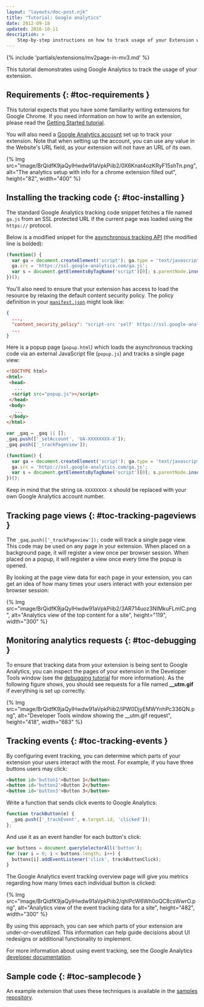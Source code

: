 ```yaml
---
layout: "layouts/doc-post.njk"
title: "Tutorial: Google analytics"
date: 2012-09-18
updated: 2016-10-11
description: >
    Step-by-step instructions on how to track usage of your Extension with Google Analytics.
---
```


{% include 'partials/extensions/mv2page-in-mv3.md' %}

This tutorial demonstrates using Google Analytics to track the usage of your extension.

## Requirements {: #toc-requirements }

This tutorial expects that you have some familiarity writing extensions for Google Chrome. If you
need information on how to write an extension, please read the [Getting Started tutorial][2].

You will also need a [Google Analytics account][3] set up to track your extension. Note that when
setting up the account, you can use any value in the Website's URL field, as your extension will not
have an URL of its own.

{% Img src="image/BrQidfK9jaQyIHwdw91aVpkPiib2/0X6Knat4ozKRyF15shTn.png",
       alt="The analytics setup with info for a chrome extension filled out", height="82", width="400" %}

## Installing the tracking code {: #toc-installing }

The standard Google Analytics tracking code snippet fetches a file named `ga.js` from an SSL
protected URL if the current page was loaded using the `https://` protocol.

Below is a modified snippet for the [asynchronous tracking API][5] (the modified line is bolded):

```js
(function() {
  var ga = document.createElement('script'); ga.type = 'text/javascript'; ga.async = true;
  ga.src = 'https://ssl.google-analytics.com/ga.js';
  var s = document.getElementsByTagName('script')[0]; s.parentNode.insertBefore(ga, s);
})();
```

You'll also need to ensure that your extension has access to load the resource by relaxing the
default content security policy. The policy definition in your [`manifest.json`][6] might look like:

```json
{
  ...,
  "content_security_policy": "script-src 'self' https://ssl.google-analytics.com; object-src 'self'",
  ...
}
```

Here is a popup page (`popup.html`) which loads the asynchronous tracking code via an external
JavaScript file (`popup.js`) and tracks a single page view:

```html
<!DOCTYPE html>
<html>
 <head>
   ...
  <script src="popup.js"></script>
 </head>
 <body>
   ...
 </body>
</html>
```

```js
var _gaq = _gaq || [];
_gaq.push(['_setAccount', 'UA-XXXXXXXX-X']);
_gaq.push(['_trackPageview']);

(function() {
  var ga = document.createElement('script'); ga.type = 'text/javascript'; ga.async = true;
  ga.src = 'https://ssl.google-analytics.com/ga.js';
  var s = document.getElementsByTagName('script')[0]; s.parentNode.insertBefore(ga, s);
})();
```

Keep in mind that the string `UA-XXXXXXXX-X` should be replaced with your own Google Analytics
account number.

## Tracking page views {: #toc-tracking-pageviews }

The `_gaq.push(['_trackPageview']);` code will track a single page view. This code may be used on
any page in your extension. When placed on a background page, it will register a view once per
browser session. When placed on a popup, it will register a view once every time the popup is
opened.

By looking at the page view data for each page in your extension, you can get an idea of how many
times your users interact with your extension per browser session:

{% Img src="image/BrQidfK9jaQyIHwdw91aVpkPiib2/3AR714uoz3NIMkuFLmIC.png",
       alt="Analytics view of the top content for a site", height="119", width="300" %}

## Monitoring analytics requests {: #toc-debugging }

To ensure that tracking data from your extension is being sent to Google Analytics, you can inspect
the pages of your extension in the Developer Tools window (see the [debugging tutorial][7] for more
information). As the following figure shows, you should see requests for a file named
**\_\_utm.gif** if everything is set up correctly.

{% Img src="image/BrQidfK9jaQyIHwdw91aVpkPiib2/lPW0DjyEMWYnhPc336QN.png",
       alt="Developer Tools window showing the __utm.gif request", height="418", width="683" %}

## Tracking events {: #toc-tracking-events }

By configuring event tracking, you can determine which parts of your extension your users interact
with the most. For example, if you have three buttons users may click:

```html
<button id='button1'>Button 1</button>
<button id='button2'>Button 2</button>
<button id='button3'>Button 3</button>
```

Write a function that sends click events to Google Analytics:

```js
function trackButton(e) {
  _gaq.push(['_trackEvent', e.target.id, 'clicked']);
};
```

And use it as an event handler for each button's click:

```js
var buttons = document.querySelectorAll('button');
for (var i = 0; i < buttons.length; i++) {
  buttons[i].addEventListener('click', trackButtonClick);
}
```

The Google Analytics event tracking overview page will give you metrics regarding how many times
each individual button is clicked:

{% Img src="image/BrQidfK9jaQyIHwdw91aVpkPiib2/qhlPcW6Wh0oQC8csWwrO.png",
       alt="Analytics view of the event tracking data for a site", height="482", width="300" %}

By using this approach, you can see which parts of your extension are under-or-overutilized. This
information can help guide decisions about UI redesigns or additional functionality to implement.

For more information about using event tracking, see the Google Analytics [developer
documentation][8].

## Sample code {: #toc-samplecode }

An example extension that uses these techniques is available in the [samples repository][9].

[1]: /apps/analytics
[2]: /docs/extensions/mv3/getstarted
[3]: http://www.google.com/analytics
[4]: /docs/extensions/mv3/contentSecurityPolicy
[5]: http://code.google.com/apis/analytics/docs/tracking/asyncTracking.html
[6]: /docs/extensions/mv3/tabs
[7]: /docs/extensions/mv3/tut_debugging
[8]: https://developers.google.com/analytics/devguides/collection/gajs/eventTrackerGuide
[9]: https://github.com/GoogleChrome/chrome-extensions-samples/tree/master/mv2-archive/tutorials/analytics/
